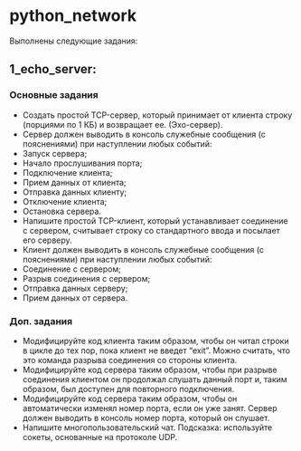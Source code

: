 # python_network
Выполнены следующие задания:
## 1_echo_server:
### Основные задания
- Создать простой TCP-сервер, который принимает от клиента строку (порциями по 1 КБ) и возвращает ее. (Эхо-сервер).
- Сервер должен выводить в консоль служебные сообщения (с пояснениями) при наступлении любых событий:
- Запуск сервера;
- Начало прослушивания порта;
- Подключение клиента;
- Прием данных от клиента;
- Отправка данных клиенту;
- Отключение клиента;
- Остановка сервера.
- Напишите простой TCP-клиент, который устанавливает соединение с сервером, считывает строку со стандартного ввода и посылает его серверу.
- Клиент должен выводить в консоль служебные сообщения (с пояснениями) при наступлении любых событий:
- Соединение с сервером;
- Разрыв соединения с сервером;
- Отправка данных серверу;
- Прием данных от сервера.
### Доп. задания
- Модифицируйте код клиента таким образом, чтобы он читал строки в цикле до тех пор, пока клиент не введет “exit”. Можно считать, что это команда разрыва соединения со стороны клиента.
- Модифицируйте код сервера таким образом, чтобы при разрыве соединения клиентом он продолжал слушать данный порт и, таким образом, был доступен для повторного подключения.
- Модифицируйте код сервера таким образом, чтобы он автоматически изменял номер порта, если он уже занят. Сервер должен выводить в консоль номер порта, который он слушает.
- Напишите многопользовательский чат. Подсказка: используйте сокеты, основанные на протоколе UDP.
